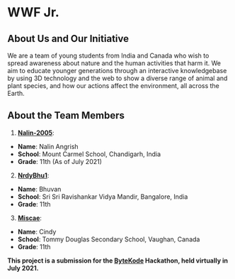 # WWF Jr.
## About Us and Our Initiative
We are a team of young students from India and Canada who wish to spread awareness about nature and the human activities that harm it. We aim to educate younger generations through an interactive knowledgebase by using 3D technology and the web to show a diverse range of animal and plant species, and how our actions affect the environment, all across the Earth.

## About the Team Members
1. [**Nalin-2005**](https://github.com/Nalin-2005):
  - **Name**: Nalin Angrish
  - **School**: Mount Carmel School, Chandigarh, India
  - **Grade**: 11th (As of July 2021)
2. [**NrdyBhu1**](https://github.com/NrdyBhu1):
  - **Name**: Bhuvan
  - **School**: Sri Sri Ravishankar Vidya Mandir, Bangalore, India
  - **Grade**: 11th
3. [**Miscae**](https://github.com/miscae):
  - **Name**: Cindy
  - **School**: Tommy Douglas Secondary School, Vaughan, Canada
  - **Grade**: 11th

**This project is a submission for the [ByteKode](https://bytekode.org) Hackathon, held virtually in July 2021.**
